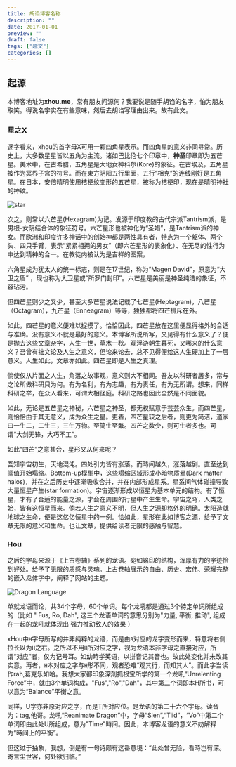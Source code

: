 ```yaml
---
title: 胡诌博客名称
description: ""
date: 2017-01-01
preview: ""
draft: false
tags: ["趣文"]
categories: []
---
```


## 起源

本博客地址为**xhou.me**，常有朋友问源何？我要说是随手胡诌的名字，怕为朋友取笑。得说名字实在有些意味，然后去胡诌写理由出来。故有此文。

### 星之X

逐字看来，xhou的首字母X可用一颗四角星表示。而四角星的意义非同寻常。历史上，大多数星星皆以五角为主流。诸如巴比伦七个印章中，**神圣**印章即为五芒星。美术中，在古希腊，五角星是大地女神科尔(Kore)的象征。在古埃及，五角星被作为冥界子宫的符号。而在東方阴阳五行里面，五行“相克”的连线刚好是五角星。在日本，安倍晴明使用桔梗纹变形的五芒星，被称为桔梗印，现在是晴明神社的神纹。

![star](https://cdn.jsdelivr.net/gh/imhlq/resources@master/img/202304211536590.jpg)

次之，则常以六芒星(Hexagram)为记。发源于印度教的古代宗派Tantrism派，是男根-女阴结合体的象征符号。六芒星形也被神化为“圣娼”，是Tantrism派的神女。而欧洲和印度许多神话中的创始神都是两性具有者，特点为一个躯体、两个头、四只手臂，表示“紧紧相拥的男女”（即六芒星形的表象化）、在无尽的性行为中达到精神的合一。在教徒内被认为是吉祥的图案，

六角星成为犹太人的统一标志，则是在17世纪，称为“Magen David”，原意为“大卫之盾” ，现也称为大卫星或“所罗门封印”。六芒星是美丽是神圣纯洁的象征，不容玷污。

但四芒星则少之又少，甚至大多芒星说法记载了七芒星(Heptagram)，八芒星（Octagram），九芒星（Enneagram）等等，独独都将四芒排斥在外。

如此，四芒星的意义便难以捉摸了。恰恰因此，四芒星放在这里便显得格外的合适与准确。没有意义不就是最好的意义。本博客所说所写，又见得有什么意义了？便是抛去这些文章杂字，人生一世，草木一秋。观浮游朝生暮死，又哪来的什么意义？吾曾有拙文论及人生之意义，但论来论去，总不见得便给这人生硬加上了一层意义。人生如此，文章亦如此。四芒星即是人生之真理。

倘使仅从片面之人生，角落之故事观，意义则大不相同。吾友以科研者居多，常与之论所做科研只为何。有为名利，有为志趣，有为责任，有为无所谓。想来，同样科研之举，在众人看来，可谓大相径庭。科研之路也因此全然是不同面貌。

如此，无论是五芒星之神秘，六芒星之神圣，都无权赋意于芸芸众生。而四芒星，则恰恰由于其无意义，成为众生之星。更着，四芒星较之后者，则更为简洁，道家曰一生二，二生三，三生万物。至简生至繁。四芒之数少，则可生者多也。可谓“大剑无锋，大巧不工”。

如此“四芒”之意甚合，星形又从何来呢？

吾知宇宙初生，天地混沌。四处引力皆有涨落。而時间越久，涨落越剧。直至达到阈值开始塌缩。Bottom-up模型中，这些塌缩区域形成小暗物质晕(Dark matter halos)，并在之后历史中逐渐吸收合并，并在内部形成星系。星系间气体碰撞导致大量恒星产生(star formation)。宇宙逐渐形成以恒星为基本单元的结构。有了恒星，才有了合适的能量之源，才会在周围的行星中产生生命。宇宙之穹，人类之始，皆有这恒星而来。倘若人生之意义不明，但人生之源却格外的明确。太阳造就地球之生命，便是这亿亿恒星中的一例。恰如此，星形在此如博客之源，给予了文章无限的意义和生命。也让文章，提供给读者无限的感触与智慧。

### Hou

之后的字母来源于《上古卷轴》系列的龙语。宛如铭印的结构，浑厚有力的字迹恰到好处。给予了无限的质感与灵魂。上古卷轴展示的自由、历史、宏伟、荣耀完整的嵌入龙体字中，阐释了网站的主题。

![Dragon Language](https://cdn.jsdelivr.net/gh/imhlq/resources@master/img/202304211540448.png)

单就龙语而论，共34个字母，60个单词。每个龙吼都是通过3个特定单词所组成的（比如 " Fus, Ro, Dah", 这三个龙语单词的意思分别为"力量, 平衡, 推动", 组成在一起的龙吼就体现出 强力推动敌人的效果 ）

xHou中`H`字母所写的并非纯粹的龙语，而是由`R`对应的龙字变形而来，特意将右侧拉长以为`H`之右。之所以不用`H`所对应之字，视为龙语本非字母之直接对应，所谓“对应”者，仅为记号耳。如幼時学英语，以拼音记其音也。故此处变化并未改其实意。再者，`H`本对应之字与`H`形不同，观者恐难“观其行，而知其人”。而此字当读作rah,葛克乐如哈。我想大家都印象深刻抓根宝所学的第一个龙吼“Unrelenting Force”中，就由3个单词构成，"Fus","Ro","Dah"，其中第二个词即本H所书，可以意为“Balance”平衡之意。

同样，U字亦非原对应之字，而是T所对应位。是龙语的第二十六个字母。读音为：tag,他哥。龙吼“Reanimate Dragon”中，字母“Slen”,“Tiid”，“Vo”中第二个单词即由此处U所组成，意为"Time"時间。因此，本博客龙语的意义不妨解释为“時间上的平衡”。

但这过于抽象，我想，倒是有一句诗颇有这番意境：“此处曾无险，看時岂有深。寄言尘世客，何处欲归临。”
